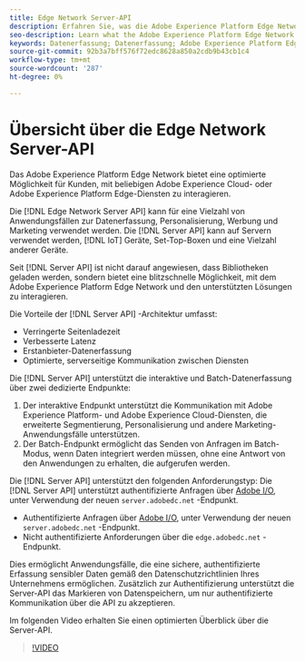 ```yaml
---
title: Edge Network Server-API
description: Erfahren Sie, was die Adobe Experience Platform Edge Network Server-API ist und wie Sie sie verwenden können.
seo-description: Learn what the Adobe Experience Platform Edge Network Server API is and how you can use it.
keywords: Datenerfassung; Datenerfassung; Adobe Experience Platform Edge Network; Server-API;
source-git-commit: 92b3a7bff576f72edc8628a850a2cdb9b43cb1c4
workflow-type: tm+mt
source-wordcount: '287'
ht-degree: 0%

---
```



# Übersicht über die Edge Network Server-API

Das Adobe Experience Platform Edge Network bietet eine optimierte Möglichkeit für Kunden, mit beliebigen Adobe Experience Cloud- oder Adobe Experience Platform Edge-Diensten zu interagieren.

Die [!DNL Edge Network Server API] kann für eine Vielzahl von Anwendungsfällen zur Datenerfassung, Personalisierung, Werbung und Marketing verwendet werden. Die [!DNL Server API] kann auf Servern verwendet werden, [!DNL IoT] Geräte, Set-Top-Boxen und eine Vielzahl anderer Geräte.

Seit [!DNL Server API] ist nicht darauf angewiesen, dass Bibliotheken geladen werden, sondern bietet eine blitzschnelle Möglichkeit, mit dem Adobe Experience Platform Edge Network und den unterstützten Lösungen zu interagieren.

Die Vorteile der [!DNL Server API] -Architektur umfasst:

* Verringerte Seitenladezeit
* Verbesserte Latenz
* Erstanbieter-Datenerfassung
* Optimierte, serverseitige Kommunikation zwischen Diensten

Die [!DNL Server API] unterstützt die interaktive und Batch-Datenerfassung über zwei dedizierte Endpunkte:

1. Der interaktive Endpunkt unterstützt die Kommunikation mit Adobe Experience Platform- und Adobe Experience Cloud-Diensten, die erweiterte Segmentierung, Personalisierung und andere Marketing-Anwendungsfälle unterstützen.
2. Der Batch-Endpunkt ermöglicht das Senden von Anfragen im Batch-Modus, wenn Daten integriert werden müssen, ohne eine Antwort von den Anwendungen zu erhalten, die aufgerufen werden.

Die [!DNL Server API] unterstützt den folgenden Anforderungstyp: Die [!DNL Server API] unterstützt authentifizierte Anfragen über [Adobe I/O](https://developer.adobe.com/), unter Verwendung der neuen `server.adobedc.net` -Endpunkt.

* Authentifizierte Anfragen über [Adobe I/O](https://developer.adobe.com/), unter Verwendung der neuen `server.adobedc.net` -Endpunkt.
* Nicht authentifizierte Anforderungen über die `edge.adobedc.net` -Endpunkt.

Dies ermöglicht Anwendungsfälle, die eine sichere, authentifizierte Erfassung sensibler Daten gemäß den Datenschutzrichtlinien Ihres Unternehmens ermöglichen. Zusätzlich zur Authentifizierung unterstützt die Server-API das Markieren von Datenspeichern, um nur authentifizierte Kommunikation über die API zu akzeptieren.

Im folgenden Video erhalten Sie einen optimierten Überblick über die Server-API.

>[!VIDEO](https://video.tv.adobe.com/v/341448/)
